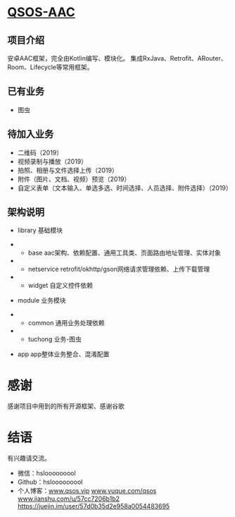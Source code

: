 # [QSOS-AAC](https://github.com/hslooooooool/qsos-aac)
## 项目介绍
安卓AAC框架，完全由Kotlin编写、模块化。 
集成RxJava、Retrofit、ARouter、Room、Lifecycle等常用框架。 

## 已有业务
- 图虫

## 待加入业务
- 二维码（2019）
- 视频录制与播放（2019）
- 拍照、相册与文件选择上传（2019）
- 附件（图片、文档、视频）预览（2019）
- 自定义表单（文本输入、单选多选、时间选择、人员选择、附件选择）（2019）

## 架构说明
- library 基础模块
- - base aac架构、依赖配置、通用工具类、页面路由地址管理、实体对象
- - netservice retrofit/okhttp/gson网络请求管理依赖、上传下载管理
- - widget 自定义控件依赖

- module 业务模块
- - common 通用业务处理依赖
- - tuchong 业务-图虫

- app app整体业务整合、混淆配置

# 感谢
感谢项目中用到的所有开源框架、感谢谷歌

# 结语
有兴趣请交流。
- 微信：hslooooooool 
- Github：hslooooooool
- 个人博客：www.qsos.vip  www.yuque.com/qsos www.jianshu.com/u/57cc7206b1b2 https://juejin.im/user/57d0b35d2e958a0054483695
